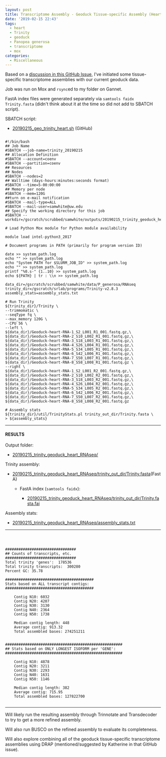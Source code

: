 ```yaml
---
layout: post
title: Transcriptome Assembly - Geoduck Tissue-specific Assembly (Heart)
date: '2019-02-15 22:43'
tags:
  - heart
  - Trinity
  - geoduck
  - Panopea generosa
  - transcriptome
  - mox
categories:
  - Miscellaneous
---
```

Based on a [discussion in this GitHub Issue](https://github.com/RobertsLab/resources/issues/576), I've initiated some tissue-specific transcriptome assemblies with our current geoduck data.

Job was run on Mox and ```rsync```ed to my folder on Gannet.

FastA index files were generated separately via ```samtools faidx Trinity.fasta``` (didn't think about it at the time so did not add to SBATCH script).



SBATCH script:

- [20190215_geo_trinity_heart.sh](https://raw.githubusercontent.com/RobertsLab/sams-notebook/master/sbatch_scripts/20190215_geo_trinity_heart.sh) (GitHub)

<pre><code>
#!/bin/bash
## Job Name
#SBATCH --job-name=trinity_20190215
## Allocation Definition
#SBATCH --account=coenv
#SBATCH --partition=coenv
## Resources
## Nodes
#SBATCH --nodes=2
## Walltime (days-hours:minutes:seconds format)
#SBATCH --time=5-00:00:00
## Memory per node
#SBATCH --mem=120G
##turn on e-mail notification
#SBATCH --mail-type=ALL
#SBATCH --mail-user=samwhite@uw.edu
## Specify the working directory for this job
#SBATCH --workdir=/gscratch/scrubbed/samwhite/outputs/20190215_trinity_geoduck_heart_RNAseq

# Load Python Mox module for Python module availability

module load intel-python3_2017

# Document programs in PATH (primarily for program version ID)

date >> system_path.log
echo "" >> system_path.log
echo "System PATH for $SLURM_JOB_ID" >> system_path.log
echo "" >> system_path.log
printf "%0.s-" {1..10} >> system_path.log
echo ${PATH} | tr : \\n >> system_path.log

data_dir=/gscratch/scrubbed/samwhite/data/P_generosa/RNAseq
trinity_dir=/gscratch/srlab/programs/Trinity-v2.8.3
assembly_stats=assembly_stats.txt

# Run Trinity
${trinity_dir}/Trinity \
--trimmomatic \
--seqType fq \
--max_memory 120G \
--CPU 56 \
--left \
${data_dir}/Geoduck-heart-RNA-1_S2_L001_R1_001.fastq.gz,\
${data_dir}/Geoduck-heart-RNA-2_S10_L002_R1_001.fastq.gz,\
${data_dir}/Geoduck-heart-RNA-3_S18_L003_R1_001.fastq.gz,\
${data_dir}/Geoduck-heart-RNA-4_S26_L004_R1_001.fastq.gz,\
${data_dir}/Geoduck-heart-RNA-5_S34_L005_R1_001.fastq.gz,\
${data_dir}/Geoduck-heart-RNA-6_S42_L006_R1_001.fastq.gz,\
${data_dir}/Geoduck-heart-RNA-7_S50_L007_R1_001.fastq.gz,\
${data_dir}/Geoduck-heart-RNA-8_S58_L008_R1_001.fastq.gz \
--right \
${data_dir}/Geoduck-heart-RNA-1_S2_L001_R2_001.fastq.gz,\
${data_dir}/Geoduck-heart-RNA-2_S10_L002_R2_001.fastq.gz,\
${data_dir}/Geoduck-heart-RNA-3_S18_L003_R2_001.fastq.gz,\
${data_dir}/Geoduck-heart-RNA-4_S26_L004_R2_001.fastq.gz,\
${data_dir}/Geoduck-heart-RNA-5_S34_L005_R2_001.fastq.gz,\
${data_dir}/Geoduck-heart-RNA-6_S42_L006_R2_001.fastq.gz,\
${data_dir}/Geoduck-heart-RNA-7_S50_L007_R2_001.fastq.gz,\
${data_dir}/Geoduck-heart-RNA-8_S58_L008_R2_001.fastq.gz

# Assembly stats
${trinity_dir}/util/TrinityStats.pl trinity_out_dir/Trinity.fasta \
> ${assembly_stats}
</code></pre>

---

#### RESULTS

Output folder:

- [20190215_trinity_geoduck_heart_RNAseq/](http://gannet.fish.washington.edu/Atumefaciens/20190215_trinity_geoduck_heart_RNAseq/)

Trinity assembly:

- [20190215_trinity_geoduck_heart_RNAseq/trinity_out_dir/Trinity.fasta](http://gannet.fish.washington.edu/Atumefaciens/20190215_trinity_geoduck_heart_RNAseq/trinity_out_dir/Trinity.fasta)(FastA)

  - FastA index (```samtools faidx```):

    - [20190215_trinity_geoduck_heart_RNAseq/trinity_out_dir/Trinity.fasta.fai](http://gannet.fish.washington.edu/Atumefaciens/20190215_trinity_geoduck_heart_RNAseq/trinity_out_dir/Trinity.fasta.fai)

Assembly stats:

- [20190215_trinity_geoduck_heart_RNAseq/assembly_stats.txt](http://gannet.fish.washington.edu/Atumefaciens/20190215_trinity_geoduck_heart_RNAseq/assembly_stats.txt)

---

<pre><code>


################################
## Counts of transcripts, etc.
################################
Total trinity 'genes':	178536
Total trinity transcripts:	300280
Percent GC: 35.78

########################################
Stats based on ALL transcript contigs:
########################################

	Contig N10: 6032
	Contig N20: 4207
	Contig N30: 3130
	Contig N40: 2364
	Contig N50: 1738

	Median contig length: 448
	Average contig: 913.32
	Total assembled bases: 274251211


#####################################################
## Stats based on ONLY LONGEST ISOFORM per 'GENE':
#####################################################

	Contig N10: 4878
	Contig N20: 3211
	Contig N30: 2293
	Contig N40: 1631
	Contig N50: 1146

	Median contig length: 382
	Average contig: 715.95
	Total assembled bases: 127822700

</code></pre>

---

Will likely run the resulting assembly through Trinnotate and Transdecoder to try to get a more refined assembly.

Will also run BUSCO on the refined assembly to evaluate its completeness.

Will also explore combining all of the geoduck tissue-specific transcriptome assemblies using DRAP (mentioned/suggested by Katherine in that GitHub issue).
